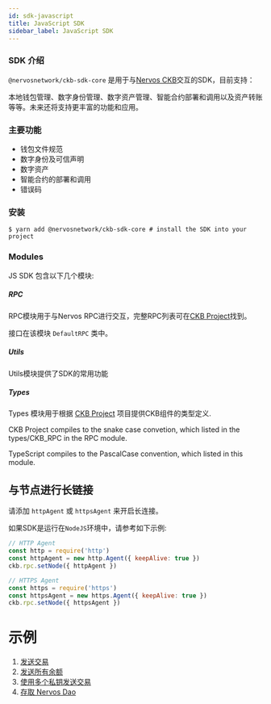 ```yaml
---
id: sdk-javascript
title: JavaScript SDK 
sidebar_label: JavaScript SDK
---
```


### SDK 介绍

`@nervosnetwork/ckb-sdk-core` 是用于与[Nervos CKB](https://github.com/nervosnetwork/ckb)交互的SDK，目前支持：

本地钱包管理、数字身份管理、数字资产管理、智能合约部署和调用以及资产转账等等。未来还将支持更丰富的功能和应用。

### 主要功能
* 钱包文件规范
* 数字身份及可信声明
* 数字资产
* 智能合约的部署和调用
* 错误码

### 安装

```
$ yarn add @nervosnetwork/ckb-sdk-core # install the SDK into your project
```


### Modules

JS SDK 包含以下几个模块:

##### RPC 

RPC模块用于与Nervos RPC进行交互，完整RPC列表可在[CKB Project](https://github.com/nervosnetwork/ckb/blob/develop/util/jsonrpc-types/src/blockchain.rs)找到。

接口在该模块 `DefaultRPC` 类中。

##### Utils

Utils模块提供了SDK的常用功能

##### Types

Types 模块用于根据 [CKB Project](https://github.com/nervosnetwork/ckb/blob/develop/util/jsonrpc-types/src/blockchain.rs) 项目提供CKB组件的类型定义.

CKB Project compiles to the snake case convetion, which listed in the types/CKB_RPC in the RPC module.

TypeScript compiles to the PascalCase convention, which listed in this module.

## 与节点进行长链接

请添加 `httpAgent` 或 `httpsAgent` 来开启长连接。

如果SDK是运行在`NodeJS`环境中，请参考如下示例:

```javascript
// HTTP Agent
const http = require('http')
const httpAgent = new http.Agent({ keepAlive: true })
ckb.rpc.setNode({ httpAgent })

// HTTPS Agent
const https = require('https')
const httpsAgent = new https.Agent({ keepAlive: true })
ckb.rpc.setNode({ httpsAgent })
```

# 示例

1. [发送交易](https://github.com/nervosnetwork/ckb-sdk-js/blob/develop/packages/ckb-sdk-core/examples/sendSimpleTransaction.js)
2. [发送所有余额](https://github.com/nervosnetwork/ckb-sdk-js/blob/develop/packages/ckb-sdk-core/examples/sendAllBalance.js)
3. [使用多个私钥发送交易](https://github.com/nervosnetwork/ckb-sdk-js/blob/develop/packages/ckb-sdk-core/examples/sendTransactionWithMultiplePrivateKey.js)
4. [存取 Nervos Dao](https://github.com/nervosnetwork/ckb-sdk-js/blob/develop/packages/ckb-sdk-core/examples/nervosDAO.js)
